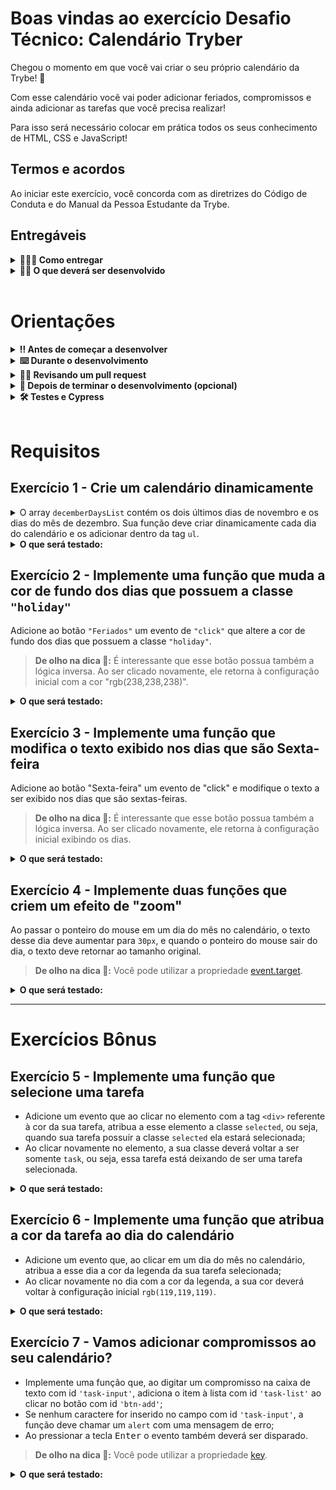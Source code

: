 # Boas vindas ao exercício Desafio Técnico: Calendário Tryber

Chegou o momento em que você vai criar o seu próprio calendário da Trybe! 🚀

Com esse calendário você vai poder adicionar feriados, compromissos e ainda adicionar as tarefas que você precisa realizar!

Para isso será necessário colocar em prática todos os seus conhecimento de HTML, CSS e JavaScript!

## Termos e acordos

Ao iniciar este exercício, você concorda com as diretrizes do Código de Conduta e do Manual da Pessoa Estudante da Trybe.

## Entregáveis

<details>
  <summary><strong>🤷🏽‍♀️ Como entregar</strong></summary><br />

  Para entregar o seu exercício você deverá criar um *Pull Request* neste repositório.

  Lembre-se que você pode consultar nosso conteúdo sobre [Git & GitHub](https://app.betrybe.com/course/4d67f5b4-34a6-489f-a205-b6c7dc50fc16/) e nosso [Blog - Git & GitHub](https://blog.betrybe.com/tecnologia/git-e-github/) sempre que precisar!
</details>

<details>
  <summary><strong>👨‍💻 O que deverá ser desenvolvido</strong></summary><br />
<br />

Desafio Técnico: Calendário Tryber

Você irá desenvolver um calendário semelhante ao da imagem abaixo.

![Resultado esperado](images/resultado.gif)

O projeto já possui os arquivos `.html`, `.css` inicias. Fique à vontade para soltar a criatividade e alterar o arquivo `.css` como desejar!

O objetivo deste desafio é colocar em prática o que você aprendeu sobre DOM, seletores, manipulação de elementos HTML e Eventos em JavaScript. Por isso, você deve fazer os exercícios utilizando apenas código JavaScript, o qual deve ser inserido no arquivo `scripts.js`. Não altere o conteúdo do arquivo `index.html`.

</details>

<br />

# Orientações
  
<details>
<summary><strong>‼ Antes de começar a desenvolver</strong></summary><br />

1. Clone o repositório

- Use o comando: `git clone git@github.com:tryber/sd-030-a-exercise-tryber-calendar.git`
- Entre na pasta do repositório que você acabou de clonar:
  - `cd sd-030-a-exercise-tryber-calendar`

2. Instale as dependências e inicialize o projeto

- Instale as dependências:
  - `npm install`

3. Crie uma branch a partir da branch `main`

- Verifique que você está na branch `main`
  - Exemplo: `git branch`
- Se você não estiver, mude para a branch `main`
  - Exemplo: `git checkout main`
- Agora crie uma branch à qual você vai submeter os `commits` do seu projeto:
  - Você deve criar uma branch no seguinte formato: `nome-sobrenome-nome-do-projeto`;
  - Exemplo: `git checkout -b maria-soares-exercise-dom-manipulation`

4. Crie na raiz do projeto os arquivos que você precisará desenvolver:

- Verifique que você está na raiz do projeto:
  - Exemplo: `pwd` -> o retorno vai ser algo tipo _/Users/maria/code/**sd-030-a-exercise--calendar**_
- Crie os arquivos index.html e style.css:
  - Exemplo: `touch index.html style.css`

5. Adicione as mudanças ao _stage_ do Git e faça um `commit`

- Verifique que as mudanças ainda não estão no _stage_:
  - Exemplo: `git status` (devem aparecer listados os novos arquivos em vermelho)
- Adicione o novo arquivo ao _stage_ do Git:
  - Exemplo:
    - `git add .` (adicionando todas as mudanças - _que estavam em vermelho_ - ao stage do Git)
    - `git status` (devem aparecer listados os arquivos em verde)
- Faça o `commit` inicial:
  - Exemplo:
    - `git commit -m 'iniciando o projeto. VAMOS COM TUDO :rocket:'` (fazendo o primeiro commit)
    - `git status` (deve aparecer uma mensagem tipo _nothing to commit_ )

6. Adicione a sua branch com o novo `commit` ao repositório remoto

- Usando o exemplo anterior: `git push -u origin maria-soares-exercise-dom-manipulation`

7. Crie um novo `Pull Request` _(PR)_

- Vá até a página de _Pull Requests_ do [repositório no GitHub](https://github.com/tryber/sd-030-a-exercise--calendar/pulls)
- Clique no botão verde _"New pull request"_
- Clique na caixa de seleção _"Compare"_ e escolha a sua branch **com atenção** - Coloque um título para o seu _Pull Request_
  - Exemplo: _"Cria tela de busca"_
- Clique no botão verde _"Create pull request"_

- Adicione uma descrição para o _Pull Request_, um título nítido que o identifique, e clique no botão verde _"Create pull request"_

 <img width="1335" alt="Exemplo de pull request" src="https://user-images.githubusercontent.com/42356399/166255109-b95e6eb4-2503-45e5-8fb3-cf7caa0436e5.png">

- Volte até a [página de _Pull Requests_ do repositório](https://github.com/tryber/sd-030-a-exercise--calendar/pulls) e confira que o seu _Pull Request_ está criado

</details>
<details>
<summary><strong>⌨️ Durante o desenvolvimento</strong></summary><br />

- Faça `commits` das alterações que você fizer no código regularmente pois assim você garante visibilidade para o time da Trybe e treina essa prática para o mercado de trabalho :) ;
- Lembre-se de sempre após um (ou alguns) `commits` atualizar o repositório remoto;
- Os comandos que você utilizará com mais frequência são:

1. `git status` _(para verificar o que está em vermelho - fora do stage - e o que está em verde - no stage)_;

2. `git add` _(para adicionar arquivos ao stage do Git)_;

3. `git commit` _(para criar um commit com os arquivos que estão no stage do Git)_;

4. `git push -u origin nome-da-branch` _(para enviar o commit para o repositório remoto na primeira vez que fizer o `push` de uma nova branch)_;

5. `git push` _(para enviar o commit para o repositório remoto após o passo anterior)_.

</details>
  
<details>
<summary><strong>🕵🏿 Revisando um pull request</strong></summary><br />

Use o conteúdo sobre [Code Review](https://app.betrybe.com/course/real-life-engineer/code-review) para te ajudar a revisar os _Pull Requests_.

</details>

<details>
  <summary><strong>🤝 Depois de terminar o desenvolvimento (opcional)</strong></summary><br />

Após a solução dos exercícios, abra um PR no seu repositório forkado e, se quiser, mergeie para a `main`. Sinta-se à vontade!

**Atenção!**: Ao criar o PR,  você irá se deparar com essa tela:

![PR do exercício](images/examplepr.png)

É necessário realizar uma mudança. Para isso, clique no _base repository_ como na imagem abaixo:

![Mudando a base do repositório](images/change-base.png)

Mude para o seu repositório. Seu nome estará na frente do nome dele, por exemplo: `antonio/TicTacToe`. Depois desse passo a página deve ficar assim:

![Após mudança](images/after-change.png)

Agora, basta criar o PULL REQUEST clicando no botão `Create Pull Request`.

> 💡 Realize esse processo para cada PR que abrir.

</details>

<details>
  <summary><strong>🛠 Testes e Cypress</strong></summary><br />

O Cypress é uma ferramenta de teste de front-end desenvolvida para a web. Antes de utilizá-lo, certifique-se de ter executado o comando `npm install` dentro do projeto.

Você pode rodar o Cypress localmente para verificar se seus requisitos estão passando, para isso execute um dos seguintes comandos:

1. Para executar os testes apenas no terminal:

```bash
npm test
```

2. Para executar os testes e vê-los rodando em uma janela de navegador:

```bash
npm run cypress:open
```

***ou***

```bash
npx cypress open
```

Após executar um dos comandos acima, uma janela de navegador será aberta e, então, você poderá escolher o teste a ser executado (project.spec.js) ou escolher `Run all specs` para executar todos os testes

Veja [este vídeo](https://vimeo.com/539240375/a116a166b9)  para ver como rodar o Cypress localmente 😉🎙

* Siga este passo a passo para verificar os **detalhes da execução do avaliador**:

  * Na página do seu _Pull Request_, acima do "botão de merge", procure por _**"Evaluator job"**_ e clique no link _**"Details"**_;

  * Na página que se abrirá, clique na linha _**"Cypress evaluator step"**_ ;

  * Analise os resultados a partir da mensagem _**"(Run Starting)"**_;

  * Caso tenha dúvidas, consulte [este vídeo](https://vimeo.com/420861252) ou poste a sua dúvida no _Slack_.

⚠️ **O avaliador automático não necessariamente avalia seu projeto na ordem em que os requisitos aparecem no readme. Isso acontece para deixar o processo de avaliação mais rápido. Então, não se assuste se isso acontecer, ok?**

* Contudo, tenha em mente que **nada além do que for pedido nos requisitos será avaliado**. _Esta é uma oportunidade de você exercitar sua criatividade e experimentar com os conhecimentos adquiridos._

O não cumprimento de um requisito, total ou parcialmente, impactará em sua avaliação.

</details>

<br />

# Requisitos

## Exercício 1 - Crie um calendário dinamicamente

<details>
  <summary>
    O array <code>decemberDaysList</code> contém os dois últimos dias de novembro e os dias do mês de dezembro. Sua função deve criar dinamicamente cada dia do calendário e os adicionar dentro da tag <code>ul</code>.
  </summary>

> **Observação 🔎:** Note que os dias 29 e 30 de novembro estão no array, pois representam respectivamente Domingo e Segunda-feira.

```js
const decemberDaysList = [29, 30, 1, 2, 3, 4, 5, 6, 7, 8, 9, 10, 11, 12, 13, 14, 15, 16, 17, 18, 19, 20, 21, 22, 23, 24, 25, 26, 27, 28, 29, 30, 31];
```

</details>

<details>
  <summary><strong>O que será testado:</strong></summary>

- A tag <code>ul</code> deve conter o `id` `'days'`;
- Os dias devem estar contidos em uma tag `<li>`, e todos devem ter a classe `day`. Ex: `<li class="day">3</li>`;
- Os dias 24, 25 e 31 são feriados e, além da classe `day`, devem conter também a classe `holiday`. Ex: `<li class="day holiday">24</li>`;
- Os dias 4, 11, 18 e 25 são sextas-feiras. Eles devem conter a classe `day` e a classe `friday`. Ex: `<li class="day friday">4</li>`.

</details>

## Exercício 2 - Implemente uma função que muda a cor de fundo dos dias que possuem a classe `"holiday"`

Adicione ao botão `"Feriados"` um evento de `"click"` que altere a cor de fundo dos dias que possuem a classe `"holiday"`.

> **De olho na dica 👀:** É interessante que esse botão possua também a lógica inversa. Ao ser clicado novamente, ele retorna à configuração inicial com a cor "rgb(238,238,238)".

<details>
  <summary><strong>O que será testado:</strong></summary>

- Ao clicar no botão "Feriados", a cor de fundo dos dias que possuem a classe "holiday" deve mudar;
- Ao clicar novamente no botão "Feriados", a cor de fundo dos dias que possuem a classe "holiday" deve voltar ao normal.

</details>

## Exercício 3 - Implemente uma função que modifica o texto exibido nos dias que são Sexta-feira

Adicione ao botão "Sexta-feira" um evento de "click" e modifique o texto a ser exibido nos dias que são sextas-feiras.

> **De olho na dica 👀:** É interessante que esse botão possua também a lógica inversa. Ao ser clicado novamente, ele retorna à configuração inicial exibindo os dias.

<details>
  <summary><strong>O que será testado:</strong></summary>

- Ao clicar no botão "Sexta-feira", o texto dos dias que são sexta-feira deve mudar;
- Ao clicar novamente no botão "Sexta-feira", o texto retorna ao normal.

</details>

## Exercício 4 - Implemente duas funções que criem um efeito de "zoom"

Ao passar o ponteiro do mouse em um dia do mês no calendário, o texto desse dia deve aumentar para `30px`, e quando o ponteiro do mouse sair do dia, o texto deve retornar ao tamanho original.

> **De olho na dica 👀:** Você pode utilizar a propriedade [event.target](https://developer.mozilla.org/en-US/docs/Web/API/Event/target).

<details>
  <summary><strong>O que será testado:</strong></summary>

- Ao passar o mouse sobre um dia do calendário, o texto desse dia deve aumentar;
- Ao tirar o mouse sobre um dia do calendário, o texto desse dia deve retornar ao tamanho original.

</details>

---

# Exercícios Bônus

## Exercício 5 - Implemente uma função que selecione uma tarefa

- Adicione um evento que ao clicar no elemento com a tag `<div>` referente à cor da sua tarefa, atribua a esse elemento a classe `selected`, ou seja, quando sua tarefa possuir a classe `selected` ela estará selecionada;
- Ao clicar novamente no elemento, a sua classe deverá voltar a ser somente `task`, ou seja, essa tarefa está deixando de ser uma tarefa selecionada.

<details>
  <summary><strong>O que será testado:</strong></summary>

- Ao clicar em uma tarefa, ela deve ser selecionada;
- Ao clicar novamente na tarefa, ela deve ser desmarcada.

</details>

## Exercício 6 - Implemente uma função que atribua a cor da tarefa ao dia do calendário

- Adicione um evento que, ao clicar em um dia do mês no calendário, atribua a esse dia a cor da legenda da sua tarefa selecionada;
- Ao clicar novamente no dia com a cor da legenda, a sua cor deverá voltar à configuração inicial `rgb(119,119,119)`.

<details>
  <summary><strong>O que será testado:</strong></summary>

- Ao clicar em uma tarefa com a classe `.task`, e clicar em um dia do mês no calendário com a classe `.day`, atribua a esse dia a cor da legenda da sua tarefa selecionada;
- Ao clicar novamente no dia com a cor da legenda, a sua cor deverá voltar à configuração inicial `rgb(119,119,119)`.

</details>

## Exercício 7 - Vamos adicionar compromissos ao seu calendário?

- Implemente uma função que, ao digitar um compromisso na caixa de texto com id `'task-input'`, adiciona o item à lista com id `'task-list'` ao clicar no botão com id `'btn-add'`;
- Se nenhum caractere for inserido no campo com id `'task-input'`, a função deve chamar um `alert` com uma mensagem de erro;
- Ao pressionar a tecla <kbd>Enter</kbd> o evento também deverá ser disparado.

> **De olho na dica 👀:** Você pode utilizar a propriedade [key](https://www.w3schools.com/JSREF/event_key_key.asp).

<details>
  <summary><strong>O que será testado:</strong></summary>

- Ao clicar no botão com id `'btn-add'`, com o texto `'25 - Natal'` na caixa de texto com id `'task-input'`, adiciona o item `'25 - Natal'` à lista com id `'task-list'`;
- Ao clicar no botão com id `'btn-add'`, sem nenhum caractere no campo com id `'task-input'`, a função deve chamar um `alert` com uma mensagem;
- Ao pressionar a tecla Enter, com o texto `'25 - Natal'` na caixa de texto com id `'task-input'`, adiciona o item `'25 - Natal'` à lista com id `'task-list'`.

</details>
